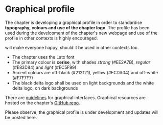 # Graphical profile

The chapter is developing a graphical profile in order to standardise **typography, colours and use of the chapter logo**. The profile has been used during the development of the chapter's new webpage and use of the profile in other contexts is highly encouraged.

will make everyone happy, should it be used in other contexts too.

* The chapter uses the Lato font
* The primary colour is **cerise**, with shades _strong_ (#EE2A7B), _regular_ (#E83D84) and _light_ (#EC5F99)
* Accent colours are off-black (#212121), yellow (#FCDA04) and off-white (#F7F7F7)
* The black delta logo shall be used on light backgrounds and the white delta logo, on dark backgrounds

There are [guidelines](https://raw.githubusercontent.com/datasektionen/UI/master/Ref_Sheet/ref_sheet.png) for graphical interfaces. Graphical resources are hosted on the chapter's [GitHub repo](https://github.com/datasektionen/UI/).

Please observe, the graphical profile is under development and updates will be posted here.
